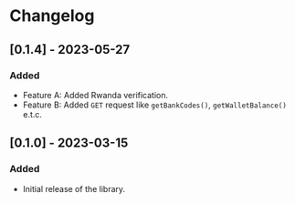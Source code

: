 # Changelog

## [0.1.4] - 2023-05-27

### Added

- Feature A: Added Rwanda verification.
- Feature B: Added `GET` request like `getBankCodes()`, `getWalletBalance()` e.t.c.

## [0.1.0] - 2023-03-15

### Added

- Initial release of the library.
